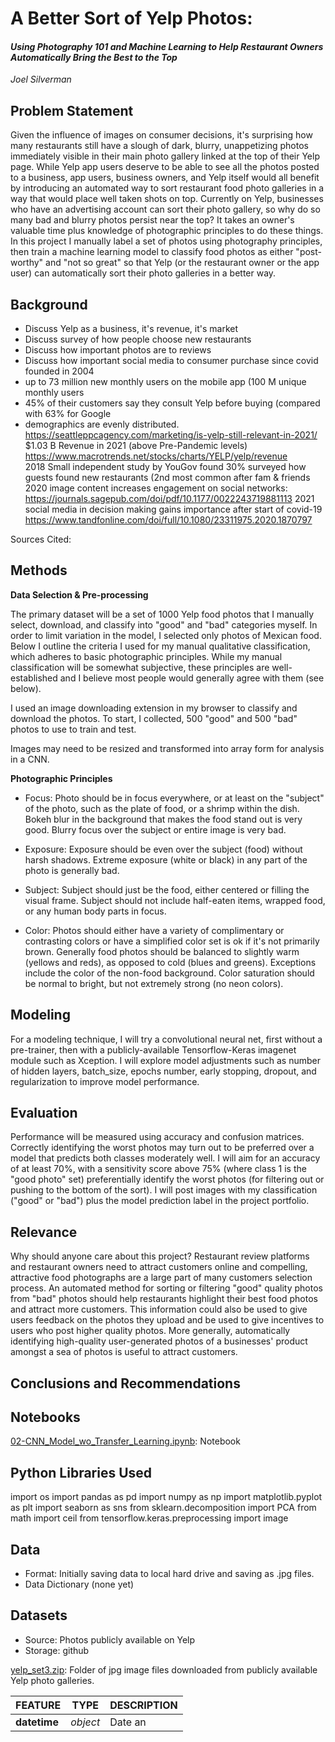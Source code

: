 # A Better Sort of Yelp Photos:  
#### _Using Photography 101 and Machine Learning to Help Restaurant Owners Automatically Bring the Best to the Top_  
_Joel Silverman_

## Problem Statement

Given the influence of images on consumer decisions, it's surprising how many restaurants still have a slough of dark, blurry, unappetizing photos immediately visible in their main photo gallery linked at the top of their Yelp page.  While Yelp app users deserve to be able to see all the photos posted to a business, app users, business owners, and Yelp itself would all benefit by introducing an automated way to sort restaurant food photo galleries in a way that would place well taken shots on top.  Currently on Yelp, businesses who have an advertising account can sort their photo gallery, so why do so many bad and blurry photos persist near the top?  It takes an owner's valuable time plus knowledge of photographic principles to do these things.  In this project I manually label a set of photos using photography principles, then train a machine learning model to classify food photos as either "post-worthy" and "not so great" so that Yelp (or the restaurant owner or the app user) can automatically sort their photo galleries in a better way. 

## Background
- Discuss Yelp as a business, it's revenue, it's market 
- Discuss survey of how people choose new restaurants
- Discuss how important photos are to reviews
- Discuss how important social media to consumer purchase since covid
 founded in 2004
- up to 73 million new monthly users on the mobile app (100 M unique monthly users
- 45% of their customers say they consult Yelp before buying (compared with 63% for Google
- demographics are evenly distributed.  https://seattleppcagency.com/marketing/is-yelp-still-relevant-in-2021/ 
$1.03 B Revenue in 2021 (above Pre-Pandemic levels) https://www.macrotrends.net/stocks/charts/YELP/yelp/revenue  
2018 Small independent study by YouGov found 30% surveyed how guests found new restaurants (2nd most common after fam & friends
2020 image content increases engagement on social networks:
https://journals.sagepub.com/doi/pdf/10.1177/0022243719881113 
2021 social media in decision making gains importance after start of covid-19
https://www.tandfonline.com/doi/full/10.1080/23311975.2020.1870797 

Sources Cited: 


## Methods

**Data Selection & Pre-processing**

The primary dataset will be a set of 1000 Yelp food photos that I manually select, download, and classify into "good" and "bad" categories myself.  In order to limit variation in the model, I selected only photos of Mexican food.  Below I outline the criteria I used for my manual qualitative classification, which adheres to basic photographic principles.  While my manual classification will be somewhat subjective, these principles are well-established and I believe most people would generally agree with them (see below).   

I used an image downloading extension in my browser to classify and download the photos.  To start, I collected, 500 "good" and 500 "bad" photos to use to train and test. 

Images may need to be resized and transformed into array form for analysis in a CNN.

**Photographic Principles**
    
- Focus:  Photo should be in focus everywhere, or at least on the "subject" of the photo, such as the plate of food, or a shrimp within the dish.  Bokeh blur in the background that makes the food stand out is very good. Blurry focus over the subject or entire image is very bad.

- Exposure:  Exposure should be even over the subject (food) without harsh shadows.  Extreme exposure (white or black) in any part of the photo is generally bad.

- Subject:  Subject should just be the food, either centered or filling the visual frame.   Subject should not include half-eaten items, wrapped food, or any human body parts in focus.

- Color:  Photos should either have a variety of complimentary or contrasting colors or have a simplified color set is ok if it's not primarily brown. Generally food photos should be balanced to slightly warm (yellows and reds), as opposed to cold (blues and greens).  Exceptions include the color of the non-food background.  Color saturation should be normal to bright, but not extremely strong (no neon colors).

## Modeling

For a modeling technique, I will try a convolutional neural net, first without a pre-trainer, then with a publicly-available Tensorflow-Keras imagenet module such as Xception.  I will explore model adjustments such as number of hidden layers, batch_size, epochs number, early stopping, dropout, and regularization to improve model performance.  

## Evaluation

Performance will be measured using accuracy and confusion matrices.  Correctly identifying the worst photos may turn out to be preferred over a model that predicts both classes moderately well.  I will aim for an accuracy of at least 70%, with a sensitivity score above 75% (where class 1 is the "good photo" set) preferentially identify the worst photos (for filtering out or pushing to the bottom of the sort). I will post images with my classification ("good" or "bad") plus the model prediction label in the project portfolio.

## Relevance

Why should anyone care about this project?  Restaurant review platforms and restaurant owners need to attract customers online and compelling, attractive food photographs are a large part of many customers selection process.  An automated method for sorting or filtering "good" quality photos from "bad" photos should help restaurants highlight their best food photos and attract more customers.  This information could also be used to give users feedback on the photos they upload and be used to give incentives to users who post higher quality photos. More generally, automatically identifying high-quality user-generated photos of a businesses' product amongst a sea of photos is useful to attract customers.

## Conclusions and Recommendations


## Notebooks
[02-CNN_Model_wo_Transfer_Learning.ipynb](/code/02-CNN_Model_wo_Transfer_Learning.ipynb): Notebook


## Python Libraries Used
import os
import pandas as pd
import numpy as np
import matplotlib.pyplot as plt
import seaborn as sns
from sklearn.decomposition import PCA
from math import ceil
from tensorflow.keras.preprocessing import image


## Data


- Format:  Initially saving data to local hard drive and saving as .jpg files.
- Data Dictionary (none yet)


## Datasets
- Source:  Photos publicly available on Yelp
- Storage: github

[yelp_set3.zip]('data/yelp_set3.zip'): Folder of jpg image files downloaded from publicly available Yelp photo galleries.


|FEATURE|TYPE|DESCRIPTION|
|---|---|---|
|**datetime**|*object*|Date an
